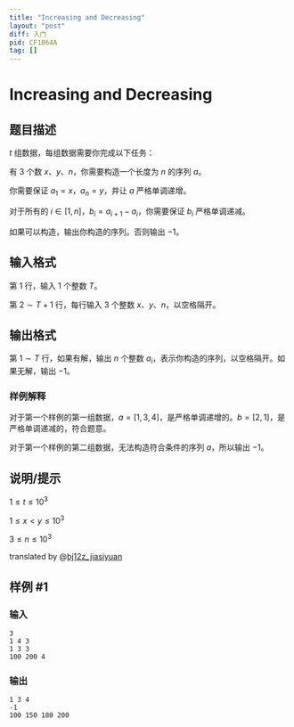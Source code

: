 ```yaml
---
title: "Increasing and Decreasing"
layout: "post"
diff: 入门
pid: CF1864A
tag: []
---
```


# Increasing and Decreasing

## 题目描述

$t$ 组数据，每组数据需要你完成以下任务：

有 $3$ 个数 $x$、$y$、$n$，你需要构造一个长度为 $n$ 的序列 $a$。

你需要保证 $a_1 = x$，$a_n = y$，并让 $a$ 严格单调递增。

对于所有的 $i \in [1, n]$，$b_i = a_{i + 1} - a_i$，你需要保证 $b_i$ 严格单调递减。

如果可以构造，输出你构造的序列。否则输出 $-1$。

## 输入格式

第 $1$ 行，输入 $1$ 个整数 $T$。

第 $2 \sim T + 1$ 行，每行输入 $3$ 个整数 $x$、$y$、$n$，以空格隔开。

## 输出格式

第 $1 \sim T$ 行，如果有解，输出 $n$ 个整数 $a_i$，表示你构造的序列，以空格隔开。如果无解，输出 $-1$。

### 样例解释

对于第一个样例的第一组数据，$a = [1, 3, 4]$，是严格单调递增的。$b = [2, 1]$，是严格单调递减的，符合题意。

对于第一个样例的第二组数据，无法构造符合条件的序列 $a$，所以输出 $-1$。

## 说明/提示

$1 \leq t \leq 10^3$

$1 \leq x < y \leq 10^3$

$3 \leq n \leq 10^3$

translated by @[bj12z_jiasiyuan](https://www.luogu.com.cn/user/751881)

## 样例 #1

### 输入

```
3
1 4 3
1 3 3
100 200 4
```

### 输出

```
1 3 4
-1
100 150 180 200
```

